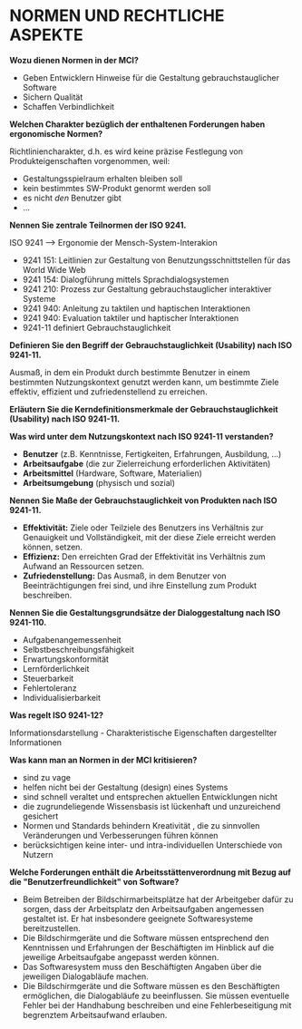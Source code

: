 # NORMEN UND RECHTLICHE ASPEKTE

**Wozu dienen Normen in der MCI?**

- Geben Entwicklern Hinweise für die Gestaltung gebrauchstauglicher Software
- Sichern Qualität
- Schaffen Verbindlichkeit

**Welchen Charakter bezüglich der enthaltenen Forderungen haben ergonomische Normen?**

Richtliniencharakter, d.h. es wird keine präzise Festlegung von Produkteigenschaften vorgenommen, weil:

- Gestaltungsspielraum erhalten bleiben soll
- kein bestimmtes SW-Produkt genormt werden soll
- es nicht *den* Benutzer gibt
- ...

**Nennen Sie zentrale Teilnormen der ISO 9241.**

ISO 9241 --> Ergonomie der Mensch-System-Interakion

- 9241 151: Leitlinien zur Gestaltung von Benutzungsschnittstellen für das World Wide Web
- 9241 154: Dialogführung mittels Sprachdialogsystemen
- 9241 210: Prozess zur Gestaltung gebrauchstauglicher interaktiver Systeme
- 9241 940: Anleitung zu taktilen und haptischen Interaktionen
- 9241 940: Evaluation taktiler und haptischer Interaktionen
- 9241-11 definiert Gebrauchstauglichkeit

**Definieren Sie den Begriff der Gebrauchstauglichkeit (Usability) nach ISO 9241-11.**

Ausmaß, in dem ein Produkt durch bestimmte Benutzer in einem bestimmten Nutzungskontext genutzt werden kann, um bestimmte Ziele effektiv, effizient und zufriedenstellend zu erreichen.

**Erläutern Sie die Kerndefinitionsmerkmale der Gebrauchstauglichkeit (Usability) nach ISO 9241-11.**

**Was wird unter dem Nutzungskontext nach ISO 9241-11 verstanden?**

- **Benutzer** (z.B. Kenntnisse, Fertigkeiten, Erfahrungen, Ausbildung, ...)
- **Arbeitsaufgabe** (die zur Zielerreichung erforderlichen Aktivitäten)
- **Arbeitsmittel** (Hardware, Software, Materialien)
- **Arbeitsumgebung** (physisch und sozial)

**Nennen Sie Maße der Gebrauchstauglichkeit von Produkten nach ISO 9241-11.**

- **Effektivität:** Ziele oder Teilziele des Benutzers ins Verhältnis zur Genauigkeit und Vollständigkeit, mit der diese Ziele erreicht werden können, setzen.
- **Effizienz:** Den erreichten Grad der Effektivität ins Verhältnis zum Aufwand an Ressourcen setzen.
- **Zufriedenstellung:** Das Ausmaß, in dem Benutzer von Beeinträchtigungen frei sind, und ihre Einstellung zum Produkt beschreiben.

**Nennen Sie die Gestaltungsgrundsätze der Dialoggestaltung nach ISO 9241-110.**

- Aufgabenangemessenheit
- Selbstbeschreibungsfähigkeit
- Erwartungskonformität
- Lernförderlichkeit
- Steuerbarkeit
- Fehlertoleranz
- Individualisierbarkeit

**Was regelt ISO 9241-12?**

Informationsdarstellung - Charakteristische Eigenschaften dargestellter Informationen

**Was kann man an Normen in der MCI kritisieren?**

- sind zu vage
- helfen nicht bei der Gestaltung (design) eines Systems
- sind schnell veraltet und entsprechen aktuellen Entwicklungen nicht
- die zugrundeliegende Wissensbasis ist lückenhaft und unzureichend gesichert
- Normen und Standards behindern Kreativität , die zu sinnvollen Veränderungen und Verbesserungen führen können
- berücksichtigen keine inter- und intra-individuellen Unterschiede von Nutzern

**Welche Forderungen enthält die Arbeitsstättenverordnung mit Bezug auf die "Benutzerfreundlichkeit" von Software?**

- Beim Betreiben der Bildschirmarbeitsplätze hat der Arbeitgeber dafür zu sorgen, dass der Arbeitsplatz den Arbeitsaufgaben angemessen gestaltet ist. Er hat insbesondere geeignete Softwaresysteme bereitzustellen.
- Die Bildschirmgeräte und die Software müssen entsprechend den Kenntnissen und Erfahrungen der Beschäftigten im Hinblick auf die jeweilige Arbeitsaufgabe angepasst werden können.
- Das Softwaresystem muss den Beschäftigten Angaben über die jeweiligen Dialogabläufe machen.
- Die Bildschirmgeräte und die Software müssen es den Beschäftigten ermöglichen, die Dialogabläufe zu beeinflussen. Sie müssen eventuelle Fehler bei der Handhabung beschreiben und eine Fehlerbeseitigung mit begrenztem Arbeitsaufwand erlauben.
